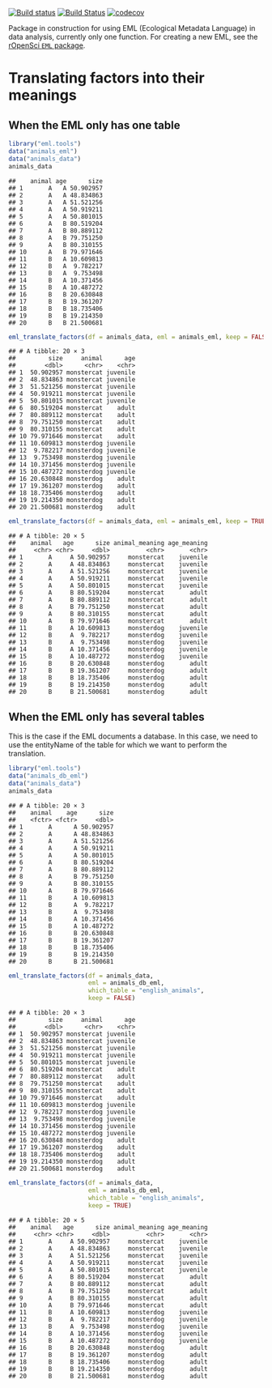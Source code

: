 
[![Build status](https://ci.appveyor.com/api/projects/status/fju06tfixss6dce8?svg=true)](https://ci.appveyor.com/project/masalmon/eml-tools) [![Build Status](https://travis-ci.org/maelle/eml.tools.svg?branch=master)](https://travis-ci.org/maelle/eml.tools) [![codecov](https://codecov.io/gh/maelle/eml.tools/branch/master/graph/badge.svg)](https://codecov.io/gh/maelle/eml.tools)

Package in construction for using EML (Ecological Metadata Language) in data analysis, currently only one function. For creating a new EML, see the [rOpenSci `EML` package](https://github.com/ropensci/EML).

Translating factors into their meanings
=======================================

When the EML only has one table
-------------------------------

``` r
library("eml.tools")
data("animals_eml")
data("animals_data")
animals_data
```

    ##    animal age      size
    ## 1       A   A 50.902957
    ## 2       A   A 48.834863
    ## 3       A   A 51.521256
    ## 4       A   A 50.919211
    ## 5       A   A 50.801015
    ## 6       A   B 80.519204
    ## 7       A   B 80.889112
    ## 8       A   B 79.751250
    ## 9       A   B 80.310155
    ## 10      A   B 79.971646
    ## 11      B   A 10.609813
    ## 12      B   A  9.782217
    ## 13      B   A  9.753498
    ## 14      B   A 10.371456
    ## 15      B   A 10.487272
    ## 16      B   B 20.630848
    ## 17      B   B 19.361207
    ## 18      B   B 18.735406
    ## 19      B   B 19.214350
    ## 20      B   B 21.500681

``` r
eml_translate_factors(df = animals_data, eml = animals_eml, keep = FALSE)
```

    ## # A tibble: 20 × 3
    ##         size     animal      age
    ##        <dbl>      <chr>    <chr>
    ## 1  50.902957 monstercat juvenile
    ## 2  48.834863 monstercat juvenile
    ## 3  51.521256 monstercat juvenile
    ## 4  50.919211 monstercat juvenile
    ## 5  50.801015 monstercat juvenile
    ## 6  80.519204 monstercat    adult
    ## 7  80.889112 monstercat    adult
    ## 8  79.751250 monstercat    adult
    ## 9  80.310155 monstercat    adult
    ## 10 79.971646 monstercat    adult
    ## 11 10.609813 monsterdog juvenile
    ## 12  9.782217 monsterdog juvenile
    ## 13  9.753498 monsterdog juvenile
    ## 14 10.371456 monsterdog juvenile
    ## 15 10.487272 monsterdog juvenile
    ## 16 20.630848 monsterdog    adult
    ## 17 19.361207 monsterdog    adult
    ## 18 18.735406 monsterdog    adult
    ## 19 19.214350 monsterdog    adult
    ## 20 21.500681 monsterdog    adult

``` r
eml_translate_factors(df = animals_data, eml = animals_eml, keep = TRUE)
```

    ## # A tibble: 20 × 5
    ##    animal   age      size animal_meaning age_meaning
    ##     <chr> <chr>     <dbl>          <chr>       <chr>
    ## 1       A     A 50.902957     monstercat    juvenile
    ## 2       A     A 48.834863     monstercat    juvenile
    ## 3       A     A 51.521256     monstercat    juvenile
    ## 4       A     A 50.919211     monstercat    juvenile
    ## 5       A     A 50.801015     monstercat    juvenile
    ## 6       A     B 80.519204     monstercat       adult
    ## 7       A     B 80.889112     monstercat       adult
    ## 8       A     B 79.751250     monstercat       adult
    ## 9       A     B 80.310155     monstercat       adult
    ## 10      A     B 79.971646     monstercat       adult
    ## 11      B     A 10.609813     monsterdog    juvenile
    ## 12      B     A  9.782217     monsterdog    juvenile
    ## 13      B     A  9.753498     monsterdog    juvenile
    ## 14      B     A 10.371456     monsterdog    juvenile
    ## 15      B     A 10.487272     monsterdog    juvenile
    ## 16      B     B 20.630848     monsterdog       adult
    ## 17      B     B 19.361207     monsterdog       adult
    ## 18      B     B 18.735406     monsterdog       adult
    ## 19      B     B 19.214350     monsterdog       adult
    ## 20      B     B 21.500681     monsterdog       adult

When the EML only has several tables
------------------------------------

This is the case if the EML documents a database. In this case, we need to use the entityName of the table for which we want to perform the translation.

``` r
library("eml.tools")
data("animals_db_eml")
data("animals_data")
animals_data
```

    ## # A tibble: 20 × 3
    ##    animal    age      size
    ##    <fctr> <fctr>     <dbl>
    ## 1       A      A 50.902957
    ## 2       A      A 48.834863
    ## 3       A      A 51.521256
    ## 4       A      A 50.919211
    ## 5       A      A 50.801015
    ## 6       A      B 80.519204
    ## 7       A      B 80.889112
    ## 8       A      B 79.751250
    ## 9       A      B 80.310155
    ## 10      A      B 79.971646
    ## 11      B      A 10.609813
    ## 12      B      A  9.782217
    ## 13      B      A  9.753498
    ## 14      B      A 10.371456
    ## 15      B      A 10.487272
    ## 16      B      B 20.630848
    ## 17      B      B 19.361207
    ## 18      B      B 18.735406
    ## 19      B      B 19.214350
    ## 20      B      B 21.500681

``` r
eml_translate_factors(df = animals_data,
                      eml = animals_db_eml,
                      which_table = "english_animals",
                      keep = FALSE)
```

    ## # A tibble: 20 × 3
    ##         size     animal      age
    ##        <dbl>      <chr>    <chr>
    ## 1  50.902957 monstercat juvenile
    ## 2  48.834863 monstercat juvenile
    ## 3  51.521256 monstercat juvenile
    ## 4  50.919211 monstercat juvenile
    ## 5  50.801015 monstercat juvenile
    ## 6  80.519204 monstercat    adult
    ## 7  80.889112 monstercat    adult
    ## 8  79.751250 monstercat    adult
    ## 9  80.310155 monstercat    adult
    ## 10 79.971646 monstercat    adult
    ## 11 10.609813 monsterdog juvenile
    ## 12  9.782217 monsterdog juvenile
    ## 13  9.753498 monsterdog juvenile
    ## 14 10.371456 monsterdog juvenile
    ## 15 10.487272 monsterdog juvenile
    ## 16 20.630848 monsterdog    adult
    ## 17 19.361207 monsterdog    adult
    ## 18 18.735406 monsterdog    adult
    ## 19 19.214350 monsterdog    adult
    ## 20 21.500681 monsterdog    adult

``` r
eml_translate_factors(df = animals_data,
                      eml = animals_db_eml,
                      which_table = "english_animals",
                      keep = TRUE)
```

    ## # A tibble: 20 × 5
    ##    animal   age      size animal_meaning age_meaning
    ##     <chr> <chr>     <dbl>          <chr>       <chr>
    ## 1       A     A 50.902957     monstercat    juvenile
    ## 2       A     A 48.834863     monstercat    juvenile
    ## 3       A     A 51.521256     monstercat    juvenile
    ## 4       A     A 50.919211     monstercat    juvenile
    ## 5       A     A 50.801015     monstercat    juvenile
    ## 6       A     B 80.519204     monstercat       adult
    ## 7       A     B 80.889112     monstercat       adult
    ## 8       A     B 79.751250     monstercat       adult
    ## 9       A     B 80.310155     monstercat       adult
    ## 10      A     B 79.971646     monstercat       adult
    ## 11      B     A 10.609813     monsterdog    juvenile
    ## 12      B     A  9.782217     monsterdog    juvenile
    ## 13      B     A  9.753498     monsterdog    juvenile
    ## 14      B     A 10.371456     monsterdog    juvenile
    ## 15      B     A 10.487272     monsterdog    juvenile
    ## 16      B     B 20.630848     monsterdog       adult
    ## 17      B     B 19.361207     monsterdog       adult
    ## 18      B     B 18.735406     monsterdog       adult
    ## 19      B     B 19.214350     monsterdog       adult
    ## 20      B     B 21.500681     monsterdog       adult
